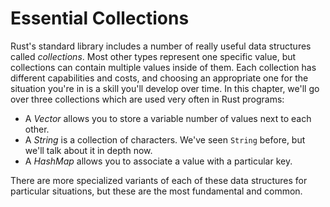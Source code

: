 # Essential Collections

Rust's standard library includes a number of really useful data structures
called *collections*. Most other types represent one specific value, but
collections can contain multiple values inside of them. Each collection has
different capabilities and costs, and choosing an appropriate one for the
situation you're in is a skill you'll develop over time. In this chapter, we'll
go over three collections which are used very often in Rust programs:

* A *Vector* allows you to store a variable number of values next to each other.
* A *String* is a collection of characters. We've seen `String` before, but
  we'll talk about it in depth now.
* A *HashMap* allows you to associate a value with a particular key.

There are more specialized variants of each of these data structures for
particular situations, but these are the most fundamental and common.
